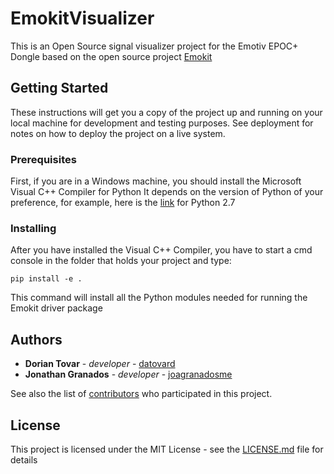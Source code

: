 # EmokitVisualizer

This is an Open Source signal visualizer project for the Emotiv EPOC+ Dongle based on the open source project [Emokit](https://github.com/openyou/emokit)

## Getting Started

These instructions will get you a copy of the project up and running on your local machine for development and testing purposes. See deployment for notes on how to deploy the project on a live system.

### Prerequisites

First, if you are in a Windows machine, you should install the Microsoft Visual C++ Compiler for Python
It depends on the version of Python of your preference, for example, here is the [link](https://www.microsoft.com/en-us/download/details.aspx?id=44266) for Python 2.7


### Installing


After you have installed the Visual C++ Compiler, you have to start a cmd console in the folder that holds your project and type:

```
pip install -e . 
```

This command will install all the Python modules needed for running the Emokit driver package

## Authors

* **Dorian Tovar** - *developer* - [datovard](https://github.com/datovard)
* **Jonathan Granados** - *developer* - [joagranadosme](https://github.com/joagranadosme)

See also the list of [contributors](https://github.com/orgs/EmokitAlife/people) who participated in this project.

## License

This project is licensed under the MIT License - see the [LICENSE.md](LICENSE.md) file for details
